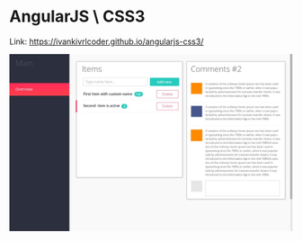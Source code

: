 # AngularJS \ CSS3

Link: https://ivankivrlcoder.github.io/angularjs-css3/

![alt text](https://github.com/ivankivrlcoder/angularjs-css3/blob/master/UI.jpg "UI")

